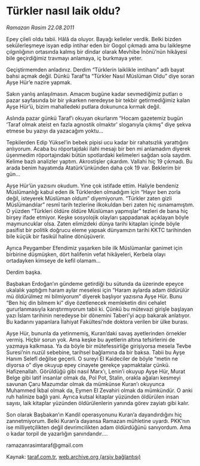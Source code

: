 # Türkler nasıl laik oldu?

*Ramazan Rasim 22.08.2011*

<div class="yazi"><p>Epey çileli oldu tabii. Hâlâ da oluyor. Bayağı kelleler verdik. Belki bizden sekülerleşmeye isyan edip intihar eden bir Gogol çıkmadı ama bu laikleşme çılgınlığının ortasında kalmış bir dindar olarak Mevhibe İnönü’nün hikâyesi bile geçirdiğimiz travmayı anlamaya, iç burkmaya yeter.</p>
<p>Geçiştirmemden anladınız. Derdim “Türklerin laiklikle imtihanı” adlı bayat bahsi açmak değil. Dünkü Taraf’ta “Türkler Nasıl Müslüman Oldu” diye soran Ayşe Hür’e nazire yapmak.</p>
<p>Sakın yanlış anlaşılmasın. Amacım bugüne kadar sevmediğimiz putları o pazar sayfasında bir bir yıkarken neredeyse bir tekbir getirmediğimiz kalan Ayşe Hür’ü, bizim mahalledeki putlara dokununca kırmak değil.</p>
<p>Aslında pazar günkü Taraf’ı okuyan okurlarım “Hocam gazetemiz bugün ‘Taraf olmak ateist en fazla agnostik olmaktır’ sloganıyla çıkmış” diye şekva etmese bu yazıyı da yazacağım yoktu...</p>
<p>Tepkilerden Edip Yüksel’in bebek pipisi ucu kadar bir rahatsızlık yarattığını anlıyorum. Acaba bu röportajdaki ilahi mesajı bir ben mi anlamadım diyerek üşenmedim röportajındaki bütün spotlardaki kelimeleri sağdan sola saydım. Kelime bazlı analizler yaptım. Akrostişler çıkardım. Vallahi hiç 19 çıkmadı. Bu arada benim hayatımda Atatürk’ünkünden daha çok 19 var. Beklerim bir gün...</p>
<p>Ayşe Hür’ün yazısını okudum. Yine çok istifade ettim. Haliyle bendeniz Müslümanlığı kabul eden ilk Türklerden olmadığım için “Hayır ben zorla değil, isteyerek Müslüman oldum” diyemiyorum. “Türkler zaten gizli Müslümandılar” resmî tarih tezlerine ilkokuldan beri zaten hiç ısınamamıştım. O yüzden “Türkleri öldüre öldüre Müslüman yapmışlar” tezleri de bana hiç birşey ifade etmiyor. Keşke sosyolojik olayları şappadanak açıklayan böyle maymuncuklar olsa. Zaten elimizdeki dünya tarihi kitapları içinde böyle pasifist bir politik doğrucu eleme yapsak dünyamızın tarihi KKTC tarihinden bile küçük bir fasikül haline dönüşüverir.</p>
<p>Ayrıca Peygamber Efendimiz yaşarken bile ilk Müslümanlar ganimet için birbirine düşmüşken, dört halifenin vefat hikâyeleri, Kerbela olayı ortadayken kimseye de kefil olamam...</p>
<p>Derdim başka.</p>
<p>Başbakan Erdoğan’ın gündeme getirdiği bu sütunda da üzerinde epeyce ukalalık yaptığım haram aylar meselesi için “Haram aylarda adam öldürülür mü öldürülmez mi bilmiyorum” diyerek başlıyor yazısına Ayşe Hür. Bunu “Ben hiç din bilmem ki” diye özetlenecek memleketin dini cehalet gururlanmasıyla karıştırmıyorum tabii ki. Çünkü bu mütevazi girişle başlayan yazı İslam tarihinin neredeyse bir dönemini Taberi’yi açıp bakarak anlatıyor. Bu kadarını yapanlara İlahiyat Fakültesi’nde doktora verilen bir ülke burası.</p>
<p>Ayşe Hür, bununla da yetinmemiş, Kuran’daki savaş ayetlerinden örnekler vermiş. Hiçbir sorun yok. Ama keşke bu ayetlerin altına tefsirlerini de yazmaya kalkmasa. Ya da böyle bir mütefessirliğe girişiyorsa mesela Tevbe Suresi’nin nuzül sebebine, tarihsel bağlamına da bir baksa. Tabii bu Ayşe Hanım Selefî değilse geçerli. O sureyi El Kaideciler de böyle “metin ne diyorsa o” diye okuyup epey cinayete gerekçe yapmaktalar çünkü. Hafizenallah. Görüldüğü gibi nasıl Marx’ı, Lenin’i okuyup Ayşe Hür, Murat Belge gibi latif insanlar olmak da, Pol Pot, Stalin, orakla ağaları kesmeyi savunan Çaru Mazumdar olmak da mümkünse Kuran’ı okuyunca Muhammed İkbal olmak da, Eymen El Zevahiri olmak da mümkündür. O anki ruh halinize bağlı yani. Ayrıca kutsal kitaplar yüzünden öldürülen insan sayısı, laik kitaplar yüzünden öldürülenlerin yanında görev zayiatı gibi kalır.</p>
<p>Son olarak Başbakan’ın Kandil operasyonunu Kuran’a dayandırdığını hiç zannetmiyorum. Belki Kuran’a dayansa Ramazan mühletine uyardı. PKK’nın ise milliyetçilikten değil devrimcilikten adam öldürdüğünü sanıyordum. Ama o kadar torpil de yazarlığın şanındandır....</p>
<p>ramazanrasimtaraf@gmail.com</p>
</div>

Kaynak: [taraf.com.tr](http://www.taraf.com.tr/ramazan-rasim/makale-turkler-nasil-laik-oldu.htm), [web.archive.org (arşiv bağlantısı)](http://web.archive.org/web/20130624155433/http://www.taraf.com.tr/ramazan-rasim/makale-turkler-nasil-laik-oldu.htm)
